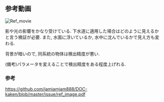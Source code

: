 ## 参考動画

![Ref_movie](https://github.com/jamjamjam888/DOC-kaken/blob/master/issue/download.gif)

影や光の影響をかなり受けている.
下水道に適用した場合はどのように見えるかと言う検証が必要.
また, 水面に浮いているか, 水中に沈んでいるかで見え方も変わる.

背景が暗いので, 同系統の物体は検出精度が悪い.

(備考)パラメータを変えることで検出精度をある程度上げれる.

### 参考
https://github.com/jamjamjam888/DOC-kaken/blob/master/issue/ref_image.pdf
